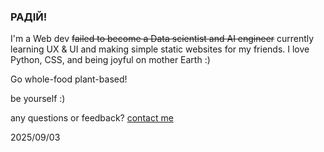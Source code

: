 ### РАДІЙ!
I'm a Web dev ~~failed to become a Data scientist and AI engineer~~ currently learning UX & UI and making simple static websites for my friends.
I love Python, CSS, and being joyful on mother Earth :)

Go whole-food plant-based!

be yourself :)

any questions or feedback? [contact me](https://nicesoul.me/contact)

2025/09/03

